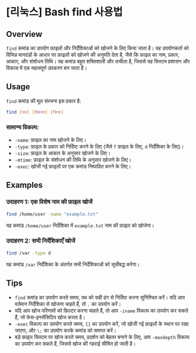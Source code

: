# [리눅스] Bash find 사용법

## Overview
`find` कमांड का उपयोग फ़ाइलों और निर्देशिकाओं को खोजने के लिए किया जाता है। यह उपयोगकर्ता को विभिन्न मानदंडों के आधार पर फ़ाइलों को खोजने की अनुमति देता है, जैसे कि फ़ाइल का नाम, प्रकार, आकार, और संशोधन तिथि। यह कमांड बहुत शक्तिशाली और लचीला है, जिससे यह सिस्टम प्रशासन और विकास में एक महत्वपूर्ण उपकरण बन जाता है।

## Usage
`find` कमांड की मूल संरचना इस प्रकार है:

```bash
find [पथ] [विकल्प] [क्रिया]
```

### सामान्य विकल्प:
- `-name`: फ़ाइल का नाम खोजने के लिए।
- `-type`: फ़ाइल के प्रकार को निर्दिष्ट करने के लिए (जैसे `f` फ़ाइल के लिए, `d` निर्देशिका के लिए)।
- `-size`: फ़ाइल के आकार के अनुसार खोजने के लिए।
- `-mtime`: फ़ाइल के संशोधन की तिथि के अनुसार खोजने के लिए।
- `-exec`: खोजी गई फ़ाइलों पर एक कमांड निष्पादित करने के लिए।

## Examples
### उदाहरण 1: एक विशेष नाम की फ़ाइल खोजें
```bash
find /home/user -name "example.txt"
```
यह कमांड `/home/user` निर्देशिका में `example.txt` नाम की फ़ाइल को खोजेगा।

### उदाहरण 2: सभी निर्देशिकाएँ खोजें
```bash
find /var -type d
```
यह कमांड `/var` निर्देशिका के अंतर्गत सभी निर्देशिकाओं को सूचीबद्ध करेगा।

## Tips
- `find` कमांड का उपयोग करते समय, पथ को सही ढंग से निर्दिष्ट करना सुनिश्चित करें। यदि आप वर्तमान निर्देशिका से खोजना चाहते हैं, तो `.` का उपयोग करें।
- यदि आप खोज परिणामों को फ़िल्टर करना चाहते हैं, तो आप `-iname` विकल्प का उपयोग कर सकते हैं, जो केस-इनसेंसिटिव खोज करता है।
- `-exec` विकल्प का उपयोग करते समय, `{}` का उपयोग करें, जो खोजी गई फ़ाइलों के स्थान पर रखा जाएगा, और `\;` का उपयोग करके कमांड को समाप्त करें।
- बड़े फ़ाइल सिस्टम पर खोज करते समय, प्रदर्शन को बेहतर बनाने के लिए, आप `-maxdepth` विकल्प का उपयोग कर सकते हैं, जिससे खोज की गहराई सीमित हो जाती है।